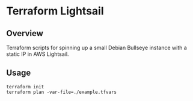 # Terraform Lightsail

## Overview

Terraform scripts for spinning up a small Debian Bullseye instance with a static IP in AWS Lightsail.

## Usage

```
terraform init
terraform plan -var-file=./example.tfvars
```
